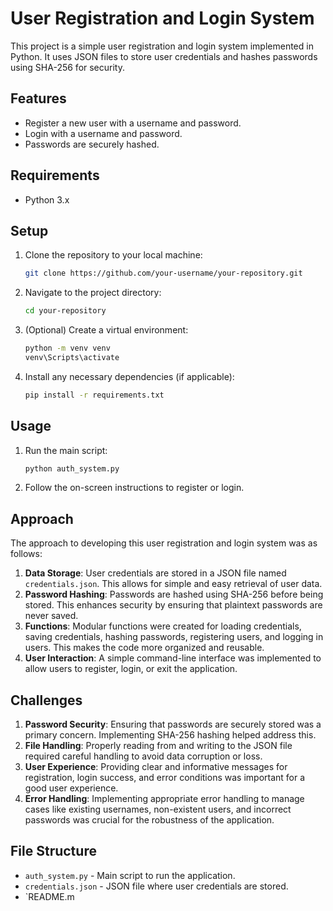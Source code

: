 # User Registration and Login System

This project is a simple user registration and login system implemented in Python. It uses JSON files to store user credentials and hashes passwords using SHA-256 for security.

## Features

- Register a new user with a username and password.
- Login with a username and password.
- Passwords are securely hashed.

## Requirements

- Python 3.x

## Setup

1. Clone the repository to your local machine:
    ```bash
    git clone https://github.com/your-username/your-repository.git
    ```

2. Navigate to the project directory:
    ```bash
    cd your-repository
    ```

3. (Optional) Create a virtual environment:
    ```bash
    python -m venv venv
    venv\Scripts\activate
    ```

4. Install any necessary dependencies (if applicable):
    ```bash
    pip install -r requirements.txt
    ```

## Usage

1. Run the main script:
    ```bash
    python auth_system.py
    ```

2. Follow the on-screen instructions to register or login.

## Approach

The approach to developing this user registration and login system was as follows:
1. **Data Storage**: User credentials are stored in a JSON file named `credentials.json`. This allows for simple and easy retrieval of user data.
2. **Password Hashing**: Passwords are hashed using SHA-256 before being stored. This enhances security by ensuring that plaintext passwords are never saved.
3. **Functions**: Modular functions were created for loading credentials, saving credentials, hashing passwords, registering users, and logging in users. This makes the code more organized and reusable.
4. **User Interaction**: A simple command-line interface was implemented to allow users to register, login, or exit the application.

## Challenges

1. **Password Security**: Ensuring that passwords are securely stored was a primary concern. Implementing SHA-256 hashing helped address this.
2. **File Handling**: Properly reading from and writing to the JSON file required careful handling to avoid data corruption or loss.
3. **User Experience**: Providing clear and informative messages for registration, login success, and error conditions was important for a good user experience.
4. **Error Handling**: Implementing appropriate error handling to manage cases like existing usernames, non-existent users, and incorrect passwords was crucial for the robustness of the application.

## File Structure

- `auth_system.py` - Main script to run the application.
- `credentials.json` - JSON file where user credentials are stored.
- `README.m
